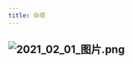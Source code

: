 ```yaml
---
title: 杂项
---
```


## ![2021_02_01_图片.png](https://cdn.logseq.com/%2F7aa8ab99-753a-4230-847b-43a1c3a3ef47a9def004-afe8-476e-81bb-9e6026229fe62021_02_01_%E5%9B%BE%E7%89%87.png?Expires=4765777672&Signature=dXnFAHiRcA-mPnqHurTYz~zz64ROjJjKmuHSo56VoRhnuZr-GXYPIk-1f7XVrYvqLl4n1kaRxv2tzVorYb8oDYVmZXon2vGcE~cSEDykf92RVobOrQpLZaBW6y-0XZdbxjIAni4-LC1XFn0vNgk9lGyNtIHxOsEpJvwrzfB3yz1wFLrfiZccFiNix~2dYTtNBQf526mc2a03PxRcKAbRIpcWiB5TqYV64n0rW5Msh1sQiHpRgjgsnY1q5djvS5rp2OPy3Y6vrcbhrIcGhd~JokLTUpQqhS8Dmgs~Zs11N1Iy8WTuMci9CtcbZMC3rbWiG~RNdfM76VtHTCKpQwM6Bw__&Key-Pair-Id=APKAJE5CCD6X7MP6PTEA)
##
